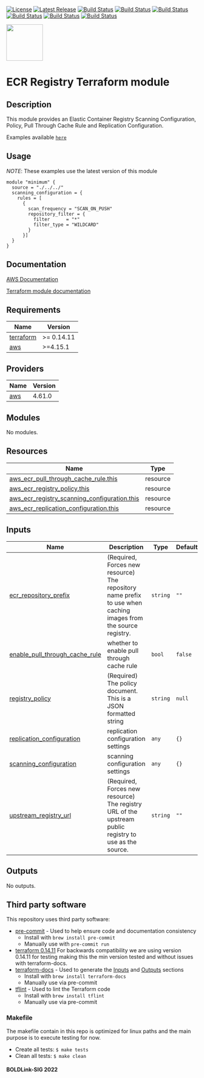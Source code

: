 [![License](https://img.shields.io/badge/License-Apache-blue.svg)](https://github.com/boldlink/terraform-aws-ecr-registry/blob/main/LICENSE)
[![Latest Release](https://img.shields.io/github/release/boldlink/terraform-aws-ecr-registry.svg)](https://github.com/boldlink/terraform-aws-ecr-registry/releases/latest)
[![Build Status](https://github.com/boldlink/terraform-aws-ecr-registry/actions/workflows/update.yaml/badge.svg)](https://github.com/boldlink/terraform-aws-ecr-registry/actions)
[![Build Status](https://github.com/boldlink/terraform-aws-ecr-registry/actions/workflows/release.yaml/badge.svg)](https://github.com/boldlink/terraform-aws-ecr-registry/actions)
[![Build Status](https://github.com/boldlink/terraform-aws-ecr-registry/actions/workflows/pre-commit.yaml/badge.svg)](https://github.com/boldlink/terraform-aws-ecr-registry/actions)
[![Build Status](https://github.com/boldlink/terraform-aws-ecr-registry/actions/workflows/pr-labeler.yaml/badge.svg)](https://github.com/boldlink/terraform-aws-ecr-registry/actions)
[![Build Status](https://github.com/boldlink/terraform-aws-ecr-registry/actions/workflows/checkov.yaml/badge.svg)](https://github.com/boldlink/terraform-aws-ecr-registry/actions)
[![Build Status](https://github.com/boldlink/terraform-aws-ecr-registry/actions/workflows/auto-badge.yaml/badge.svg)](https://github.com/boldlink/terraform-aws-ecr-registry/actions)

[<img src="https://avatars.githubusercontent.com/u/25388280?s=200&v=4" width="96"/>](https://boldlink.io)

# ECR Registry Terraform module

## Description

This module provides an Elastic Container Registry Scanning Configuration, Policy, Pull Through Cache Rule and Replication Configuration.

Examples available [`here`](https://github.com/boldlink/terraform-aws-ecr-registry/tree/main/examples)

## Usage
*NOTE*: These examples use the latest version of this module

```console
module "minimum" {
  source = "./../../"
  scanning_configuration = {
    rules = [
      {
        scan_frequency = "SCAN_ON_PUSH"
        repository_filter = {
          filter      = "*"
          filter_type = "WILDCARD"
        }
      }]
  }
}
```
## Documentation

[AWS Documentation](https://docs.aws.amazon.com/AmazonECR/latest/userguide/registry-settings.html)

[Terraform module documentation](https://registry.terraform.io/providers/hashicorp/aws/latest/docs/resources/ecr_registry_scanning_configuration)

<!-- BEGINNING OF PRE-COMMIT-TERRAFORM DOCS HOOK -->
## Requirements

| Name | Version |
|------|---------|
| <a name="requirement_terraform"></a> [terraform](#requirement\_terraform) | >= 0.14.11 |
| <a name="requirement_aws"></a> [aws](#requirement\_aws) | >=4.15.1 |

## Providers

| Name | Version |
|------|---------|
| <a name="provider_aws"></a> [aws](#provider\_aws) | 4.61.0 |

## Modules

No modules.

## Resources

| Name | Type |
|------|------|
| [aws_ecr_pull_through_cache_rule.this](https://registry.terraform.io/providers/hashicorp/aws/latest/docs/resources/ecr_pull_through_cache_rule) | resource |
| [aws_ecr_registry_policy.this](https://registry.terraform.io/providers/hashicorp/aws/latest/docs/resources/ecr_registry_policy) | resource |
| [aws_ecr_registry_scanning_configuration.this](https://registry.terraform.io/providers/hashicorp/aws/latest/docs/resources/ecr_registry_scanning_configuration) | resource |
| [aws_ecr_replication_configuration.this](https://registry.terraform.io/providers/hashicorp/aws/latest/docs/resources/ecr_replication_configuration) | resource |

## Inputs

| Name | Description | Type | Default | Required |
|------|-------------|------|---------|:--------:|
| <a name="input_ecr_repository_prefix"></a> [ecr\_repository\_prefix](#input\_ecr\_repository\_prefix) | (Required, Forces new resource) The repository name prefix to use when caching images from the source registry. | `string` | `""` | no |
| <a name="input_enable_pull_through_cache_rule"></a> [enable\_pull\_through\_cache\_rule](#input\_enable\_pull\_through\_cache\_rule) | whether to enable pull through cache rule | `bool` | `false` | no |
| <a name="input_registry_policy"></a> [registry\_policy](#input\_registry\_policy) | (Required) The policy document. This is a JSON formatted string | `string` | `null` | no |
| <a name="input_replication_configuration"></a> [replication\_configuration](#input\_replication\_configuration) | replication configuration settings | `any` | `{}` | no |
| <a name="input_scanning_configuration"></a> [scanning\_configuration](#input\_scanning\_configuration) | scanning configuration settings | `any` | `{}` | no |
| <a name="input_upstream_registry_url"></a> [upstream\_registry\_url](#input\_upstream\_registry\_url) | (Required, Forces new resource) The registry URL of the upstream public registry to use as the source. | `string` | `""` | no |

## Outputs

No outputs.
<!-- END OF PRE-COMMIT-TERRAFORM DOCS HOOK -->

## Third party software
This repository uses third party software:
* [pre-commit](https://pre-commit.com/) - Used to help ensure code and documentation consistency
  * Install with `brew install pre-commit`
  * Manually use with `pre-commit run`
* [terraform 0.14.11](https://releases.hashicorp.com/terraform/0.14.11/) For backwards compatibility we are using version 0.14.11 for testing making this the min version tested and without issues with terraform-docs.
* [terraform-docs](https://github.com/segmentio/terraform-docs) - Used to generate the [Inputs](#Inputs) and [Outputs](#Outputs) sections
  * Install with `brew install terraform-docs`
  * Manually use via pre-commit
* [tflint](https://github.com/terraform-linters/tflint) - Used to lint the Terraform code
  * Install with `brew install tflint`
  * Manually use via pre-commit

### Makefile
The makefile contain in this repo is optimized for linux paths and the main purpose is to execute testing for now.
* Create all tests:
`$ make tests`
* Clean all tests:
`$ make clean`

#### BOLDLink-SIG 2022
